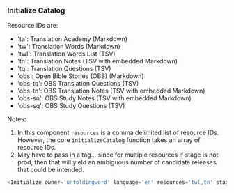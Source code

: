 
### Initialize Catalog ###

Resource IDs are:
- 'ta': Translation Academy (Markdown)
- 'tw': Translation Words (Markdown)
- 'twl': Translation Words List (TSV)
- 'tn': Translation Notes (TSV with embedded Markdown)
- 'tq': Translation Questions (TSV)
- 'obs': Open Bible Stories (OBS) (Markdown)
- 'obs-tq': OBS Translation Questions (TSV)
- 'obs-tn': OBS Translation Notes (TSV with embedded Markdown) 
- 'obs-sn': OBS Study Notes (TSV with embedded Markdown)
- 'obs-sq': OBS Study Questions (TSV)

Notes:
1. In this component `resources` is a comma delimited list of resource IDs. 
However, the core `initializeCatalog` function takes an array of resource IDs.
1. May have to pass in a tag... since for multiple resources if stage is not prod,
then that will yield an ambiguous number of candidate releases that could be intended.

```js
<Initialize owner='unfoldingword' language='en' resources='twl,tn' stage='prod' />
```


